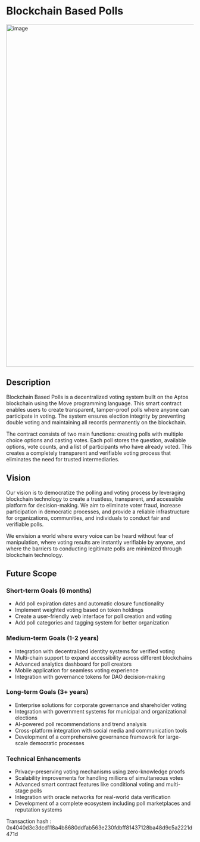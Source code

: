 # Blockchain Based Polls

<img width="1890" height="917" alt="image" src="https://github.com/user-attachments/assets/265516ad-39c7-4e9c-9188-dfa177e171dc" />

## Description

Blockchain Based Polls is a decentralized voting system built on the Aptos blockchain using the Move programming language. This smart contract enables users to create transparent, tamper-proof polls where anyone can participate in voting. The system ensures election integrity by preventing double voting and maintaining all records permanently on the blockchain.

The contract consists of two main functions: creating polls with multiple choice options and casting votes. Each poll stores the question, available options, vote counts, and a list of participants who have already voted. This creates a completely transparent and verifiable voting process that eliminates the need for trusted intermediaries.

## Vision

Our vision is to democratize the polling and voting process by leveraging blockchain technology to create a trustless, transparent, and accessible platform for decision-making. We aim to eliminate voter fraud, increase participation in democratic processes, and provide a reliable infrastructure for organizations, communities, and individuals to conduct fair and verifiable polls.

We envision a world where every voice can be heard without fear of manipulation, where voting results are instantly verifiable by anyone, and where the barriers to conducting legitimate polls are minimized through blockchain technology.

## Future Scope

### Short-term Goals (6 months)
- Add poll expiration dates and automatic closure functionality
- Implement weighted voting based on token holdings
- Create a user-friendly web interface for poll creation and voting
- Add poll categories and tagging system for better organization

### Medium-term Goals (1-2 years)
- Integration with decentralized identity systems for verified voting
- Multi-chain support to expand accessibility across different blockchains
- Advanced analytics dashboard for poll creators
- Mobile application for seamless voting experience
- Integration with governance tokens for DAO decision-making

### Long-term Goals (3+ years)
- Enterprise solutions for corporate governance and shareholder voting
- Integration with government systems for municipal and organizational elections
- AI-powered poll recommendations and trend analysis
- Cross-platform integration with social media and communication tools
- Development of a comprehensive governance framework for large-scale democratic processes

### Technical Enhancements
- Privacy-preserving voting mechanisms using zero-knowledge proofs
- Scalability improvements for handling millions of simultaneous votes
- Advanced smart contract features like conditional voting and multi-stage polls
- Integration with oracle networks for real-world data verification
- Development of a complete ecosystem including poll marketplaces and reputation systems


Transaction hash : 0x4040d3c3dcd118a4b8680ddfab563e230fdbff81437128ba48d9c5a2221d471d

